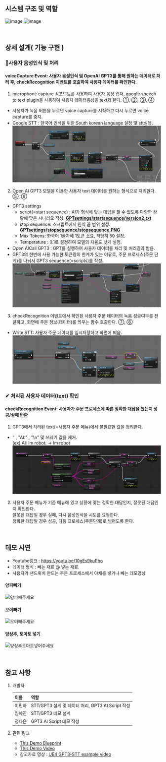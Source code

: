 ## 시스템 구조 및 역할
![image](https://user-images.githubusercontent.com/57169754/222955397-ab6ad589-d5be-418e-beef-b113eda9d4ef.png)
![image](https://user-images.githubusercontent.com/57169754/222482578-c6782dc3-95c1-42c2-a282-39eb1b6f3a82.png)

<br>

## 상세 설계( 기능 구현 )
### 🎤사용자 음성인식 및 처리
#### voiceCapture Event: 사용자 음성인식 및 OpenAI GPT3를 통해 원하는 데이터로 처리 후, checkRecognition 이벤트를 호출하여 사용자 데이터를 확인한다.
1. microphone capture 컴포넌트를 사용하여 사용자 음성 캡쳐, google speech to text plugin을 사용하여 사용자 데이터음성을 text화 한다. ①, ②, ③, ④
- 사용자가 녹음 버튼을 누르면 voice capture를 시작하고 다시 누르면 voice capture를 중지. <br> 
- Google STT : 한국어 인식을 위한 South korean language 설정 및 stt실행. <br>
![voiceCapture_level](./images/voicecapture_capture.PNG)

2. Open AI GPT3 모델을 이용한 사용자 text 데이터를 원하는 형식으로 처리한다. ⑤, ⑥ 
- GPT3 settings
    - script(=start sequence) : AI가 형식에 맞는 대답을 할 수 있도록 다양한 상황에 맞춘 시나리오 작성. <strong> [GPTsettings/startsequence/version2.txt](https://github.com/dahasoim/GPT3-OpenAI-UE4/blob/main/GPT3settings/startsequence/version%202.txt)</strong> <br>
    - stop sequence: 스크립트에서 인식 끝 범위 설정. <strong> [GPTsettings/stopsequence/stopsequence.PNG](https://github.com/dahasoim/GPT3-OpenAI-UE4/tree/main/GPT3settings/stopsequence)</strong> <br> 
    - Max Tokens: 한국어 1글자에 1토큰 소요, 적당히 50 설정. <br>
    - Temperature : 0.1로 설정하여 모델의 자율도 낮게 설정. <br>
- Open AICall GPT3 : GPT를 실행하여 사용자 데이터를 처리 및 처리결과 받음. <br>
- GPT3의 한번에 사용 가능한 토큰량의 한계가 있는 이유로, 주문 프로세스(주문 단계)를 나눠서 GPT3 sequence(=scripts)를 작성.
![voiceCapture_level](./images/voicecapture_level.PNG)

3. checkRecognition 이벤트에서 확인된 사용자 주문 데이터의 녹음 성공여부를 전달하고, 화면에 주문 정보(데이터)를 띄우는 함수 호출한다. ⑦, ⑧
- Write STT: 사용자 주문 데이터를 임시저장하고 화면에 띄움.
![voicecapture_wirteSTT](./images/voicecapture_wirteSTT.PNG)
### ✔ 처리된 사용자 데이터(text) 확인
#### checkRecognition Event: 사용자가 주문 프로세스에 따른 정확한 대답을 했는지 성공/실패 반환
1. GPT3에서 처리된 text(=사용자 주문 메뉴)에서 불필요한 값을 정리한다. <br>
- " , "AI:" , "\n" 및 쓰레기 값을 제거.<br>
(ex) AI: Im robot. -> Im robot
![1번 처리 블루프린트](./images/checkrecognition.PNG)

2. 사용자 주문 메뉴가 기존 메뉴에 있고 상황에 맞는 정확한 대답인지, 잘못된 대답인지 확인한다. 
  <br> 잘못된 대답일 경우 실패, 다시 음성인식을 시도를 요청한다. <br> 정확한 대답일 경우 성공, 다음 프로세스(주문단계)로 넘어도록 한다.

<br>

## 데모 시연
 - Youtube링크 : https://youtu.be/10gEs9kuPbo
 - 데이터 형식 : 빼는 재료 @ 넣는 재료.
 - 사용자가 샌드위치 만드는 주문 프로세스에서 야채를 넣거나 빼는 데모영상

#### 양파빼기
 ![양파빼주세요](https://user-images.githubusercontent.com/57169754/222956677-dfedf04a-f622-4340-aedd-d6c3ffbffc52.gif)

#### 오이빼기
![오이빼주세요](https://user-images.githubusercontent.com/57169754/222956854-9987c46e-fbbf-4653-8e43-18eb43062043.gif)

#### 양상추, 토마토 넣기
![양상추토마토넣어주세요](https://user-images.githubusercontent.com/57169754/222956863-56423a19-3e46-4434-9c63-59bd2b37601d.gif)


<br>

## 참고 사항
1. 개발자

    |이름|역할|
    |------|---|
    |이민하| STT/GPT3 설계 및 데이터 처리, GPT3 AI Script 작성|
    |임혜진| STT/GPT3 데모 설계|
    |정다은| GPT3 AI Script 데모 작성|

2. 관련 링크
      * [This Demo Blueprint](https://blueprintue.com/blueprint/9pmr_3bp/)
      * [This Demo Video](https://youtu.be/10gEs9kuPbo)
      * 참고자료 영상 : [UE4 GPT3-STT example video](https://www.youtube.com/watch?v=wtv_043sIrg&t=2s)
